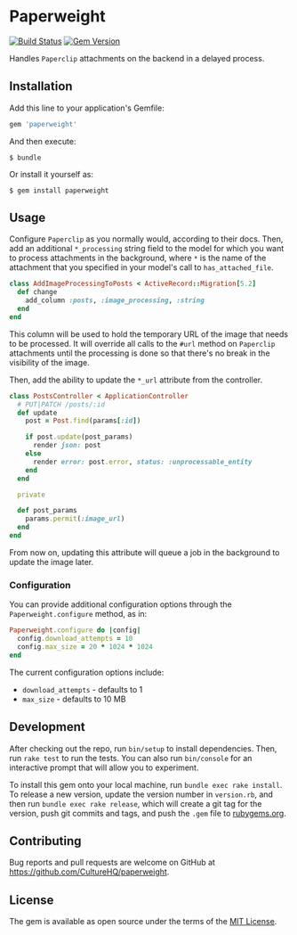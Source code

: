 # Paperweight

[![Build Status](https://github.com/CultureHQ/paperweight/workflows/Main/badge.svg)](https://github.com/CultureHQ/paperweight/actions)
[![Gem Version](https://img.shields.io/gem/v/paperweight.svg)](https://github.com/CultureHQ/paperweight)

Handles `Paperclip` attachments on the backend in a delayed process.

## Installation

Add this line to your application's Gemfile:

```ruby
gem 'paperweight'
```

And then execute:

    $ bundle

Or install it yourself as:

    $ gem install paperweight

## Usage

Configure `Paperclip` as you normally would, according to their docs. Then, add an additional `*_processing` string field to the model for which you want to process attachments in the background, where `*` is the name of the attachment that you specified in your model's call to `has_attached_file`.

```ruby
class AddImageProcessingToPosts < ActiveRecord::Migration[5.2]
  def change
    add_column :posts, :image_processing, :string
  end
end
```

This column will be used to hold the temporary URL of the image that needs to be processed. It will override all calls to the `#url` method on `Paperclip` attachments until the processing is done so that there's no break in the visibility of the image.

Then, add the ability to update the `*_url` attribute from the controller.

```ruby
class PostsController < ApplicationController
  # PUT|PATCH /posts/:id
  def update
    post = Post.find(params[:id])

    if post.update(post_params)
      render json: post
    else
      render error: post.error, status: :unprocessable_entity
    end
  end

  private

  def post_params
    params.permit(:image_url)
  end
end
```

From now on, updating this attribute will queue a job in the background to update the image later.

### Configuration

You can provide additional configuration options through the `Paperweight.configure` method, as in:

```ruby
Paperweight.configure do |config|
  config.download_attempts = 10
  config.max_size = 20 * 1024 * 1024
end
```

The current configuration options include:

* `download_attempts` - defaults to 1
* `max_size` - defaults to 10 MB

## Development

After checking out the repo, run `bin/setup` to install dependencies. Then, run `rake test` to run the tests. You can also run `bin/console` for an interactive prompt that will allow you to experiment.

To install this gem onto your local machine, run `bundle exec rake install`. To release a new version, update the version number in `version.rb`, and then run `bundle exec rake release`, which will create a git tag for the version, push git commits and tags, and push the `.gem` file to [rubygems.org](https://rubygems.org).

## Contributing

Bug reports and pull requests are welcome on GitHub at https://github.com/CultureHQ/paperweight.

## License

The gem is available as open source under the terms of the [MIT License](https://opensource.org/licenses/MIT).
